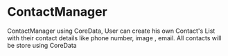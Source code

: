 # ContactManager
ContactManager using CoreData, User can create his own Contact's List with their contact details like phone number, image , email.
All contacts will be store using CoreData
